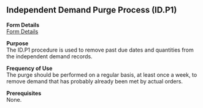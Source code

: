 ##  Independent Demand Purge Process (ID.P1)

<PageHeader />

**Form Details**  
[ Form Details ](ID-P1-1/README.md)   

**Purpose**  
The ID.P1 procedure is used to remove past due dates and quantities from the
independent demand records.

**Frequency of Use**  
The purge should be performed on a regular basis, at least once a week, to
remove demand that has probably already been met by actual orders.

**Prerequisites**  
None.

<badge text= "Version 8.10.57" vertical="middle" />

<PageFooter />